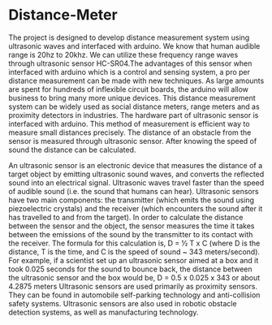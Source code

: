 # Distance-Meter
The project is designed to develop distance measurement system using ultrasonic waves and interfaced with arduino. We know that human audible range is 20hz to 20khz. We can utilize these frequency range waves through ultrasonic sensor HC-SR04.The advantages of this sensor when interfaced with arduino which is a control and sensing system, a pro per distance measurement can be made with new techniques. As large amounts are spent for hundreds of inflexible circuit boards, the arduino will allow business to bring many more unique devices. This distance measurement system can be widely used as social distance meters, range meters and as proximity detectors in industries. The hardware part of ultrasonic sensor is interfaced with arduino. This method of measurement is efficient way to measure small distances precisely. The distance of an obstacle from the sensor is measured through ultrasonic sensor. After knowing the speed of sound the distance can be calculated.

An ultrasonic sensor is an electronic device that measures the distance of a target object by emitting ultrasonic sound waves, and converts the reflected sound into an electrical signal. Ultrasonic waves travel faster than the speed of audible sound (i.e. the sound that humans can hear). Ultrasonic sensors have two main components: the transmitter (which emits the sound using piezoelectric crystals) and the receiver (which encounters the sound after it has travelled to and from the target). In order to calculate the distance between the sensor and the object, the sensor measures the time it takes between the emissions of the sound by the transmitter to its contact with the receiver. The formula for this calculation is,
D = ½ T x C
(where D is the distance, T is the time, and C is the speed of sound ~ 343 meters/second). 
For example, if a scientist set up an ultrasonic sensor aimed at a box and it took 0.025 seconds for the sound to bounce back, the distance between the ultrasonic sensor and the box would be,
D = 0.5 x 0.025 x 343 or about 4.2875 meters
 Ultrasonic sensors are used primarily as proximity sensors. They can be found in automobile self-parking technology and anti-collision safety systems. Ultrasonic sensors are also used in robotic obstacle detection systems, as well as manufacturing technology. 
